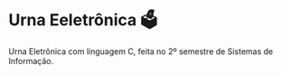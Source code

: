 # Urna Eeletrônica 🗳️
Urna Eletrônica com linguagem C, feita no 2º semestre de Sistemas de Informação. 
